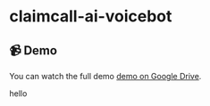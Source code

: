 # claimcall-ai-voicebot

## 📹 Demo

You can watch the full demo [demo on Google Drive](https://drive.google.com/file/d/10mptEP5FyJSIosPZOXPIyJIV6jq0KMrU/view?usp=sharing).

hello